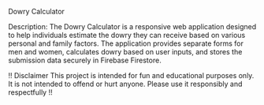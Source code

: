 Dowry Calculator

Description: 
The Dowry Calculator is a responsive web application designed to help individuals estimate the dowry they can receive based on various personal and family factors. The application provides separate forms for men and women, calculates dowry based on user inputs, and stores the submission data securely in Firebase Firestore.

 !! Disclaimer
This project is intended for fun and educational purposes only. It is not intended to offend or hurt anyone. Please use it responsibly and respectfully !!

